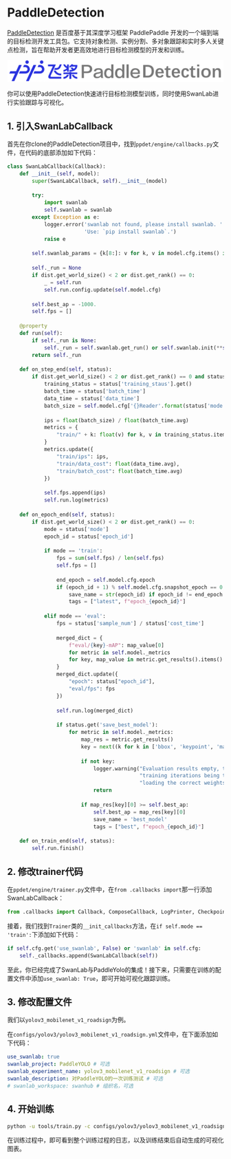 # PaddleDetection

[PaddleDetection](https://github.com/PaddlePaddle/PaddleDetection) 是百度基于其深度学习框架 PaddlePaddle 开发的一个端到端的目标检测开发工具包。它支持对象检测、实例分割、多对象跟踪和实时多人关键点检测，旨在帮助开发者更高效地进行目标检测模型的开发和训练。

![PaddleDetection](/assets/ig-paddledetection-1.png)

你可以使用PaddleDetection快速进行目标检测模型训练，同时使用SwanLab进行实验跟踪与可视化。

## 1. 引入SwanLabCallback

首先在你clone的PaddleDetection项目中，找到`ppdet/engine/callbacks.py`文件，在代码的底部添加如下代码：

```python
class SwanLabCallback(Callback):
    def __init__(self, model):
        super(SwanLabCallback, self).__init__(model)

        try:
            import swanlab
            self.swanlab = swanlab
        except Exception as e:
            logger.error('swanlab not found, please install swanlab. '
                         'Use: `pip install swanlab`.')
            raise e

        self.swanlab_params = {k[8:]: v for k, v in model.cfg.items() if k.startswith("swanlab_")}

        self._run = None
        if dist.get_world_size() < 2 or dist.get_rank() == 0:
            _ = self.run
            self.run.config.update(self.model.cfg)

        self.best_ap = -1000.
        self.fps = []

    @property
    def run(self):
        if self._run is None:
            self._run = self.swanlab.get_run() or self.swanlab.init(**self.swanlab_params)
        return self._run

    def on_step_end(self, status):
        if dist.get_world_size() < 2 or dist.get_rank() == 0 and status['mode'] == 'train':
            training_status = status['training_staus'].get()
            batch_time = status['batch_time']
            data_time = status['data_time']
            batch_size = self.model.cfg['{}Reader'.format(status['mode'].capitalize())]['batch_size']

            ips = float(batch_size) / float(batch_time.avg)
            metrics = {
                "train/" + k: float(v) for k, v in training_status.items()
            }
            metrics.update({
                "train/ips": ips,
                "train/data_cost": float(data_time.avg),
                "train/batch_cost": float(batch_time.avg)
            })

            self.fps.append(ips)
            self.run.log(metrics)

    def on_epoch_end(self, status):
        if dist.get_world_size() < 2 or dist.get_rank() == 0:
            mode = status['mode']
            epoch_id = status['epoch_id']
            
            if mode == 'train':
                fps = sum(self.fps) / len(self.fps)
                self.fps = []

                end_epoch = self.model.cfg.epoch
                if (epoch_id + 1) % self.model.cfg.snapshot_epoch == 0 or epoch_id == end_epoch - 1:
                    save_name = str(epoch_id) if epoch_id != end_epoch - 1 else "model_final"
                    tags = ["latest", f"epoch_{epoch_id}"]
            
            elif mode == 'eval':
                fps = status['sample_num'] / status['cost_time']

                merged_dict = {
                    f"eval/{key}-mAP": map_value[0]
                    for metric in self.model._metrics
                    for key, map_value in metric.get_results().items()
                }
                merged_dict.update({
                    "epoch": status["epoch_id"],
                    "eval/fps": fps
                })

                self.run.log(merged_dict)

                if status.get('save_best_model'):
                    for metric in self.model._metrics:
                        map_res = metric.get_results()
                        key = next((k for k in ['bbox', 'keypoint', 'mask'] if k in map_res), None)
                        
                        if not key:
                            logger.warning("Evaluation results empty, this may be due to "
                                           "training iterations being too few or not "
                                           "loading the correct weights.")
                            return
                        
                        if map_res[key][0] >= self.best_ap:
                            self.best_ap = map_res[key][0]
                            save_name = 'best_model'
                            tags = ["best", f"epoch_{epoch_id}"]

    def on_train_end(self, status):
        self.run.finish()
```

## 2. 修改trainer代码

在`ppdet/engine/trainer.py`文件中，在`from .callbacks import`那一行添加SwanLabCallback：

```python
from .callbacks import Callback, ComposeCallback, LogPrinter, Checkpointer, WiferFaceEval, VisualDLWriter, SniperProposalsGenerator, WandbCallback, SemiCheckpointer, SemiLogPrinter, SwanLabCallback
```

接着，我们找到`Trainer`类的`__init_callbacks`方法，在`if self.mode == 'train':`下添加如下代码：

```python
if self.cfg.get('use_swanlab', False) or 'swanlab' in self.cfg:
    self._callbacks.append(SwanLabCallback(self))
```

至此，你已经完成了SwanLab与PaddleYolo的集成！接下来，只需要在训练的配置文件中添加`use_swanlab: True`，即可开始可视化跟踪训练。

## 3. 修改配置文件

我们以`yolov3_mobilenet_v1_roadsign`为例。

在`configs/yolov3/yolov3_mobilenet_v1_roadsign.yml`文件中，在下面添加如下代码：

```yaml
use_swanlab: true
swanlab_project: PaddleYOLO # 可选
swanlab_experiment_name: yolov3_mobilenet_v1_roadsign # 可选
swanlab_description: 对PaddleYOLO的一次训练测试 # 可选
# swanlab_workspace: swanhub # 组织名，可选
```

## 4. 开始训练

```bash
python -u tools/train.py -c configs/yolov3/yolov3_mobilenet_v1_roadsign.yml --eval
```

在训练过程中，即可看到整个训练过程的日志，以及训练结束后自动生成的可视化图表。